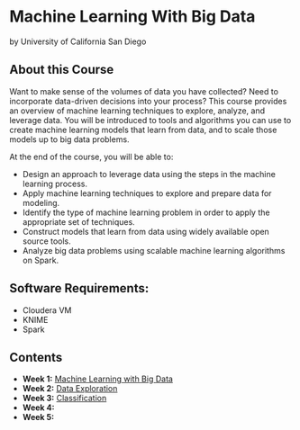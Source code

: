 # Machine Learning With Big Data
by University of California San Diego

## About this Course
Want to make sense of the volumes of data you have collected?  Need to incorporate data-driven decisions into your process?  This course provides an overview of machine learning techniques to explore, analyze, and leverage data.  You will be introduced to tools and algorithms you can use to create machine learning models that learn from data, and to scale those models up to big data problems.

At the end of the course, you will be able to:
*	Design an approach to leverage data using the steps in the machine learning process.
*	Apply machine learning techniques to explore and prepare data for modeling.
*	Identify the type of machine learning problem in order to apply the appropriate set of techniques.
*	Construct models that learn from data using widely available open source tools.
*	Analyze big data problems using scalable machine learning algorithms on Spark.

## Software Requirements:
* Cloudera VM
* KNIME
* Spark

## Contents
* **Week 1:** [Machine Learning with Big Data](./Week1/README.md)
* **Week 2:** [Data Exploration](./Week2/README.md)
* **Week 3:** [Classification](./Week3/README.md)
* **Week 4:** [](./Week4/README.md)
* **Week 5:** [](./Week5/README.md)
